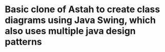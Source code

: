 # Basic clone of Astah to create class diagrams using Java Swing, which also uses multiple java design patterns

